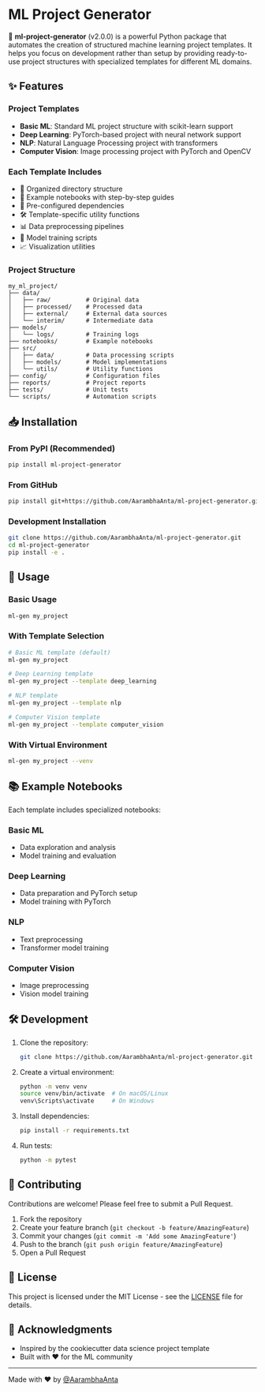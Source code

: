 # ML Project Generator

🚀 **ml-project-generator** (v2.0.0) is a powerful Python package that automates the creation of structured machine learning project templates. It helps you focus on development rather than setup by providing ready-to-use project structures with specialized templates for different ML domains.

## ✨ Features

### Project Templates

- **Basic ML**: Standard ML project structure with scikit-learn support
- **Deep Learning**: PyTorch-based project with neural network support
- **NLP**: Natural Language Processing project with transformers
- **Computer Vision**: Image processing project with PyTorch and OpenCV

### Each Template Includes

- 📁 Organized directory structure
- 📝 Example notebooks with step-by-step guides
- 🔧 Pre-configured dependencies
- 🛠 Template-specific utility functions
- 📊 Data preprocessing pipelines
- 🧪 Model training scripts
- 📈 Visualization utilities

### Project Structure

```
my_ml_project/
├── data/
│   ├── raw/          # Original data
│   ├── processed/    # Processed data
│   ├── external/     # External data sources
│   └── interim/      # Intermediate data
├── models/
│   └── logs/         # Training logs
├── notebooks/        # Example notebooks
├── src/
│   ├── data/         # Data processing scripts
│   ├── models/       # Model implementations
│   └── utils/        # Utility functions
├── config/           # Configuration files
├── reports/          # Project reports
├── tests/            # Unit tests
└── scripts/          # Automation scripts
```

## 📥 Installation

### From PyPI (Recommended)

```bash
pip install ml-project-generator
```

### From GitHub

```bash
pip install git+https://github.com/AarambhaAnta/ml-project-generator.git
```

### Development Installation

```bash
git clone https://github.com/AarambhaAnta/ml-project-generator.git
cd ml-project-generator
pip install -e .
```

## 🚀 Usage

### Basic Usage

```bash
ml-gen my_project
```

### With Template Selection

```bash
# Basic ML template (default)
ml-gen my_project

# Deep Learning template
ml-gen my_project --template deep_learning

# NLP template
ml-gen my_project --template nlp

# Computer Vision template
ml-gen my_project --template computer_vision
```

### With Virtual Environment

```bash
ml-gen my_project --venv
```

## 📚 Example Notebooks

Each template includes specialized notebooks:

### Basic ML

- Data exploration and analysis
- Model training and evaluation

### Deep Learning

- Data preparation and PyTorch setup
- Model training with PyTorch

### NLP

- Text preprocessing
- Transformer model training

### Computer Vision

- Image preprocessing
- Vision model training

## 🛠 Development

1. Clone the repository:

   ```bash
   git clone https://github.com/AarambhaAnta/ml-project-generator.git
   ```

2. Create a virtual environment:

   ```bash
   python -m venv venv
   source venv/bin/activate  # On macOS/Linux
   venv\Scripts\activate     # On Windows
   ```

3. Install dependencies:

   ```bash
   pip install -r requirements.txt
   ```

4. Run tests:
   ```bash
   python -m pytest
   ```

## 🤝 Contributing

Contributions are welcome! Please feel free to submit a Pull Request.

1. Fork the repository
2. Create your feature branch (`git checkout -b feature/AmazingFeature`)
3. Commit your changes (`git commit -m 'Add some AmazingFeature'`)
4. Push to the branch (`git push origin feature/AmazingFeature`)
5. Open a Pull Request

## 📝 License

This project is licensed under the MIT License - see the [LICENSE](LICENSE) file for details.

## 🙏 Acknowledgments

- Inspired by the cookiecutter data science project template
- Built with ❤️ for the ML community

---

Made with ❤️ by [@AarambhaAnta](https://github.com/AarambhaAnta)
